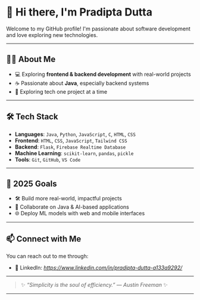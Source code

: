 # 👋 Hi there, I'm Pradipta Dutta

Welcome to my GitHub profile! I'm passionate about software development and love exploring new technologies.

---

## 👨‍💻 About Me

- 💻 Exploring **frontend & backend development** with real-world projects   
- ☕ Passionate about **Java**, especially backend systems  
- 🌱 Exploring tech one project at a time  

---

## 🛠️ Tech Stack

- **Languages**: `Java`, `Python`, `JavaScript`, `C`, `HTML`, `CSS`
- **Frontend**: `HTML`, `CSS`, `JavaScript`, `Tailwind CSS`
- **Backend**: `Flask`, `Firebase Realtime Database`
- **Machine Learning**: `scikit-learn`, `pandas`, `pickle`
- **Tools**: `Git`, `GitHub`, `VS Code`

---

## 🚀 2025 Goals

- 🛠️ Build more real-world, impactful projects  
- 🤝 Collaborate on Java & AI-based applications  
- 🌐 Deploy ML models with web and mobile interfaces  

---

## 📫 Connect with Me

You can reach out to me through:
- 💼 LinkedIn: *https://www.linkedin.com/in/pradipta-dutta-a133a9292/*

---

> ✨ *“Simplicity is the soul of efficiency.” — Austin Freeman* ✨

---

<!---
This is a ✨ special ✨ repository because its `README.md` (this file) appears on your GitHub profile.
You can click the Preview link to take a look at your changes.
--->
